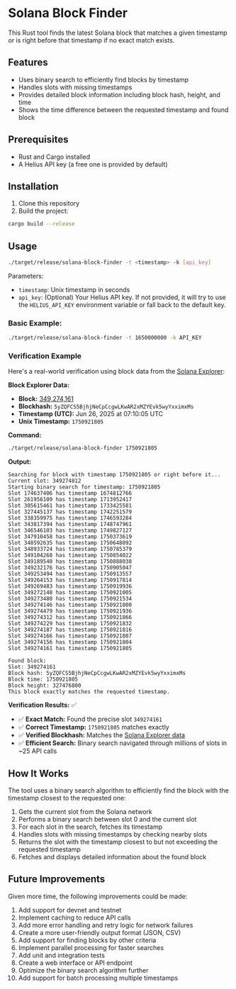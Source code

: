 # Solana Block Finder

This Rust tool finds the latest Solana block that matches a given timestamp or is right before that timestamp if no exact match exists.

## Features

- Uses binary search to efficiently find blocks by timestamp
- Handles slots with missing timestamps
- Provides detailed block information including block hash, height, and time
- Shows the time difference between the requested timestamp and found block

## Prerequisites

- Rust and Cargo installed
- A Helius API key (a free one is provided by default)

## Installation

1. Clone this repository
2. Build the project:

```bash
cargo build --release
```

## Usage

```bash
./target/release/solana-block-finder -t <timestamp> -k [api_key]
```

Parameters:
- `timestamp`: Unix timestamp in seconds
- `api_key`: (Optional) Your Helius API key. If not provided, it will try to use the `HELIUS_API_KEY` environment variable or fall back to the default key.

### Basic Example:
```bash
./target/release/solana-block-finder -t 1650000000 -k API_KEY
```

### Verification Example

Here's a real-world verification using block data from the [Solana Explorer](https://explorer.solana.com/):

**Block Explorer Data:**
- **Block:** [349,274,161](https://explorer.solana.com/block/349274161)
- **Blockhash:** `5yZQFCS5BjhjNeCpCcgwLKwAR2xMZYEvk5wyYxximxMs`
- **Timestamp (UTC):** Jun 26, 2025 at 07:10:05 UTC
- **Unix Timestamp:** `1750921805`

**Command:**
```bash
./target/release/solana-block-finder 1750921805
```

**Output:**
```
Searching for block with timestamp 1750921805 or right before it...
Current slot: 349274812
Starting binary search for timestamp: 1750921805
Slot 174637406 has timestamp 1674812766
Slot 261956109 has timestamp 1713952417
Slot 305615461 has timestamp 1733425581
Slot 327445137 has timestamp 1742251579
Slot 338359975 has timestamp 1746593284
Slot 343817394 has timestamp 1748747961
Slot 346546103 has timestamp 1749827127
Slot 347910458 has timestamp 1750373619
Slot 348592635 has timestamp 1750648092
Slot 348933724 has timestamp 1750785379
Slot 349104268 has timestamp 1750854022
Slot 349189540 has timestamp 1750888038
Slot 349232176 has timestamp 1750905047
Slot 349253494 has timestamp 1750913557
Slot 349264153 has timestamp 1750917814
Slot 349269483 has timestamp 1750919936
Slot 349272148 has timestamp 1750921005
Slot 349273480 has timestamp 1750921534
Slot 349274146 has timestamp 1750921800
Slot 349274479 has timestamp 1750921936
Slot 349274312 has timestamp 1750921866
Slot 349274229 has timestamp 1750921832
Slot 349274187 has timestamp 1750921816
Slot 349274166 has timestamp 1750921807
Slot 349274156 has timestamp 1750921804
Slot 349274161 has timestamp 1750921805

Found block:
Slot: 349274161
Block hash: 5yZQFCS5BjhjNeCpCcgwLKwAR2xMZYEvk5wyYxximxMs
Block time: 1750921805
Block height: 327476800
This block exactly matches the requested timestamp.
```

**Verification Results:** ✅
- ✅ **Exact Match:** Found the precise slot `349274161` 
- ✅ **Correct Timestamp:** `1750921805` matches exactly
- ✅ **Verified Blockhash:** Matches the [Solana Explorer data](https://explorer.solana.com/block/349274161)
- ✅ **Efficient Search:** Binary search navigated through millions of slots in ~25 API calls

## How It Works

The tool uses a binary search algorithm to efficiently find the block with the timestamp closest to the requested one:

1. Gets the current slot from the Solana network
2. Performs a binary search between slot 0 and the current slot
3. For each slot in the search, fetches its timestamp
4. Handles slots with missing timestamps by checking nearby slots
5. Returns the slot with the timestamp closest to but not exceeding the requested timestamp
6. Fetches and displays detailed information about the found block

## Future Improvements

Given more time, the following improvements could be made:

1. Add support for devnet and testnet
2. Implement caching to reduce API calls
3. Add more error handling and retry logic for network failures
4. Create a more user-friendly output format (JSON, CSV)
5. Add support for finding blocks by other criteria
6. Implement parallel processing for faster searches
7. Add unit and integration tests
8. Create a web interface or API endpoint
9. Optimize the binary search algorithm further
10. Add support for batch processing multiple timestamps 

